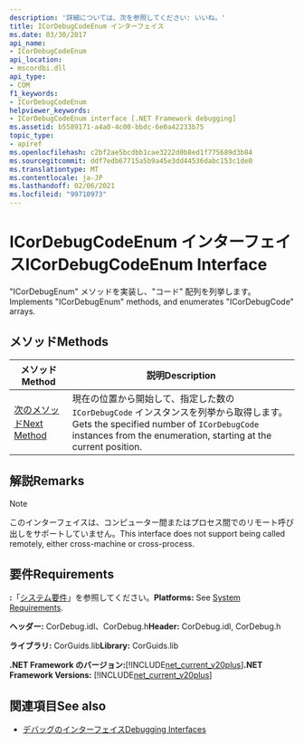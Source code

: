 ```yaml
---
description: '詳細については、次を参照してください: いいね。'
title: ICorDebugCodeEnum インターフェイス
ms.date: 03/30/2017
api_name:
- ICorDebugCodeEnum
api_location:
- mscordbi.dll
api_type:
- COM
f1_keywords:
- ICorDebugCodeEnum
helpviewer_keywords:
- ICorDebugCodeEnum interface [.NET Framework debugging]
ms.assetid: b5589171-a4a0-4c00-bbdc-6e0a42233b75
topic_type:
- apiref
ms.openlocfilehash: c2bf2ae5bcdbb1cae3222d0b8ed1f775689d3b84
ms.sourcegitcommit: ddf7edb67715a5b9a45e3dd44536dabc153c1de0
ms.translationtype: MT
ms.contentlocale: ja-JP
ms.lasthandoff: 02/06/2021
ms.locfileid: "99710973"
---
```

# <a name="icordebugcodeenum-interface"></a><span data-ttu-id="79a57-103">ICorDebugCodeEnum インターフェイス</span><span class="sxs-lookup"><span data-stu-id="79a57-103">ICorDebugCodeEnum Interface</span></span>

<span data-ttu-id="79a57-104">"ICorDebugEnum" メソッドを実装し、"コード" 配列を列挙します。</span><span class="sxs-lookup"><span data-stu-id="79a57-104">Implements "ICorDebugEnum" methods, and enumerates "ICorDebugCode" arrays.</span></span>  
  
## <a name="methods"></a><span data-ttu-id="79a57-105">メソッド</span><span class="sxs-lookup"><span data-stu-id="79a57-105">Methods</span></span>  
  
|<span data-ttu-id="79a57-106">メソッド</span><span class="sxs-lookup"><span data-stu-id="79a57-106">Method</span></span>|<span data-ttu-id="79a57-107">説明</span><span class="sxs-lookup"><span data-stu-id="79a57-107">Description</span></span>|  
|------------|-----------------|  
|[<span data-ttu-id="79a57-108">次のメソッド</span><span class="sxs-lookup"><span data-stu-id="79a57-108">Next Method</span></span>](icordebugcodeenum-next-method.md)|<span data-ttu-id="79a57-109">現在の位置から開始して、指定した数の `ICorDebugCode` インスタンスを列挙から取得します。</span><span class="sxs-lookup"><span data-stu-id="79a57-109">Gets the specified number of `ICorDebugCode` instances from the enumeration, starting at the current position.</span></span>|  
  
## <a name="remarks"></a><span data-ttu-id="79a57-110">解説</span><span class="sxs-lookup"><span data-stu-id="79a57-110">Remarks</span></span>  
  
> [!NOTE]
> <span data-ttu-id="79a57-111">このインターフェイスは、コンピューター間またはプロセス間でのリモート呼び出しをサポートしていません。</span><span class="sxs-lookup"><span data-stu-id="79a57-111">This interface does not support being called remotely, either cross-machine or cross-process.</span></span>  
  
## <a name="requirements"></a><span data-ttu-id="79a57-112">要件</span><span class="sxs-lookup"><span data-stu-id="79a57-112">Requirements</span></span>  

 <span data-ttu-id="79a57-113">**:**「[システム要件](../../get-started/system-requirements.md)」を参照してください。</span><span class="sxs-lookup"><span data-stu-id="79a57-113">**Platforms:** See [System Requirements](../../get-started/system-requirements.md).</span></span>  
  
 <span data-ttu-id="79a57-114">**ヘッダー:** CorDebug.idl、CorDebug.h</span><span class="sxs-lookup"><span data-stu-id="79a57-114">**Header:** CorDebug.idl, CorDebug.h</span></span>  
  
 <span data-ttu-id="79a57-115">**ライブラリ:** CorGuids.lib</span><span class="sxs-lookup"><span data-stu-id="79a57-115">**Library:** CorGuids.lib</span></span>  
  
 <span data-ttu-id="79a57-116">**.NET Framework のバージョン:**[!INCLUDE[net_current_v20plus](../../../../includes/net-current-v20plus-md.md)]</span><span class="sxs-lookup"><span data-stu-id="79a57-116">**.NET Framework Versions:** [!INCLUDE[net_current_v20plus](../../../../includes/net-current-v20plus-md.md)]</span></span>  
  
## <a name="see-also"></a><span data-ttu-id="79a57-117">関連項目</span><span class="sxs-lookup"><span data-stu-id="79a57-117">See also</span></span>

- [<span data-ttu-id="79a57-118">デバッグのインターフェイス</span><span class="sxs-lookup"><span data-stu-id="79a57-118">Debugging Interfaces</span></span>](debugging-interfaces.md)
